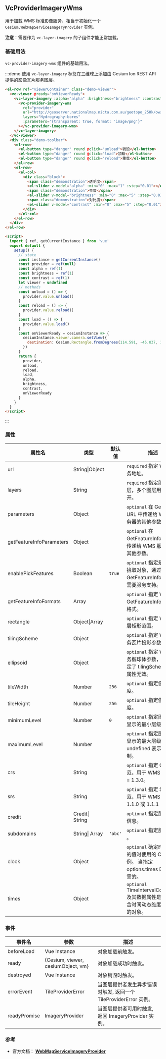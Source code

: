 ## VcProviderImageryWms

用于加载 WMS 标准影像服务，相当于初始化一个 `Cesium.WebMapServiceImageryProvider` 实例。

**注意**：需要作为 `vc-layer-imagery` 的子组件才能正常加载。

### 基础用法

`vc-provider-imagery-wms` 组件的基础用法。

:::demo 使用 `vc-layer-imagery` 标签在三维球上添加由 Cesium Ion REST API 提供的影像瓦片服务图层。

```html
<el-row ref="viewerContainer" class="demo-viewer">
  <vc-viewer @ready="onViewerReady">
    <vc-layer-imagery :alpha="alpha" :brightness="brightness" :contrast="contrast">
      <vc-provider-imagery-wms
        ref="provider"
        url="http://geoserver.nationalmap.nicta.com.au/geotopo_250k/ows"
        layers="Hydrography:bores"
        :parameters="{transparent: true, format: 'image/png'}"
      ></vc-provider-imagery-wms>
    </vc-layer-imagery>
  </vc-viewer>
  <div class="demo-toolbar">
    <el-row>
      <el-button type="danger" round @click="unload">销毁</el-button>
      <el-button type="danger" round @click="load">加载</el-button>
      <el-button type="danger" round @click="reload">重载</el-button>
    </el-row>
    <el-row>
      <el-col>
        <div class="block">
          <span class="demonstration">透明度</span>
          <el-slider v-model="alpha" :min="0" :max="1" :step="0.01"></el-slider>
          <span class="demonstration">亮度</span>
          <el-slider v-model="brightness" :min="0" :max="5" :step="0.01"></el-slider>
          <span class="demonstration">对比度</span>
          <el-slider v-model="contrast" :min="0" :max="5" :step="0.01"></el-slider>
        </div>
      </el-col>
    </el-row>
  </div>
</el-row>

<script>
  import { ref, getCurrentInstance } from 'vue'
  export default {
    setup() {
      // state
      const instance = getCurrentInstance()
      const provider = ref(null)
      const alpha = ref(1)
      const brightness = ref(1)
      const contrast = ref(1)
      let viewer = undefined
      // methods
      const unload = () => {
        provider.value.unload()
      }
      const reload = () => {
        provider.value.reload()
      }
      const load = () => {
        provider.value.load()
      }
      const onViewerReady = cesiumInstance => {
        cesiumInstance.viewer.camera.setView({
          destination: Cesium.Rectangle.fromDegrees(114.591, -45.837, 148.97, -5.73)
        })
      }
      return {
        provider,
        unload,
        reload,
        load,
        alpha,
        brightness,
        contrast,
        onViewerReady
      }
    }
  }
</script>
```

:::

### 属性

| 属性名                   | 类型            | 默认值  | 描述                                                                               |
| ------------------------ | --------------- | ------- | ---------------------------------------------------------------------------------- |
| url                      | String\|Object  |         | `required` 指定 WMS 服务地址。                                                     |
| layers                   | String          |         | `required` 指定服务图层，多个图层用","隔开。                                       |
| parameters               | Object          |         | `optional` 在 GetMap URL 中传递给 WMS 服务器的其他参数。                           |
| getFeatureInfoParameters | Object          |         | `optional` 在 GetFeatureInfo URL 中传递给 WMS 服务器的其他参数。                   |
| enablePickFeatures       | Boolean         | `true`  | `optional` 指定是否支持拾取对象，通过 GetFeatureInfo 获取，需要服务支持。          |
| getFeatureInfoFormats    | Array           |         | `optional` 指定 WMS GetFeatureInfo 请求的格式。                                    |
| rectangle                | Object\|Array   |         | `optional` 指定 WMS 图层矩形范围。                                                 |
| tilingScheme             | Object          |         | `optional` 指定 WMS 服务瓦片投影参数。                                             |
| ellipsoid                | Object          |         | `optional` 指定 WMS 服务椭球体参数，如果指定了 tilingScheme 此属性无效。           |
| tileWidth                | Number          | `256`   | `optional` 指定像元宽度。                                                          |
| tileHeight               | Number          | `256`   | `optional` 指定像元高度。                                                          |
| minimumLevel             | Number          | `0`     | `optional` 指定图层可以显示的最小层级。                                            |
| maximumLevel             | Number          |         | `optional` 指定图层可以显示的最大层级，undefined 表示没有限制。                    |
| crs                      | String          |         | `optional` 指定 CRS 规范，用于 WMS 规范> = 1.3.0。                                 |
| srs                      | String          |         | `optional` 指定 SRS 规范，用于 WMS 规范 1.1.0 或 1.1.1                             |
| credit                   | Credit\| String |         | `optional` 指定服务描述信息。                                                      |
| subdomains               | String\| Array  | `'abc'` | `optional` 指定服务子域 。                                                         |
| clock                    | Object          |         | `optional` 确定时间维度的值时使用的 Clock 实例。 当指定 options.times 时是必需的。 |
| times                    | Object          |         | `optional` TimeIntervalCollection 及其数据属性是一个包含时间动态维度及其值的对象。 |

### 事件

| 事件名       | 参数                               | 描述                                                              |
| ------------ | ---------------------------------- | ----------------------------------------------------------------- |
| beforeLoad   | Vue Instance                       | 对象加载前触发。                                                  |
| ready        | {Cesium, viewer, cesiumObject, vm} | 对象加载成功时触发。                                              |
| destroyed    | Vue Instance                       | 对象销毁时触发。                                                  |
| errorEvent   | TileProviderError                  | 当图层提供者发生异步错误时触发, 返回一个 TileProviderError 实例。 |
| readyPromise | ImageryProvider                    | 当图层提供者可用时触发, 返回 ImageryProvider 实例。               |

### 参考

- 官方文档： **[WebMapServiceImageryProvider](https://cesium.com/docs/cesiumjs-ref-doc/WebMapServiceImageryProvider.html)**

